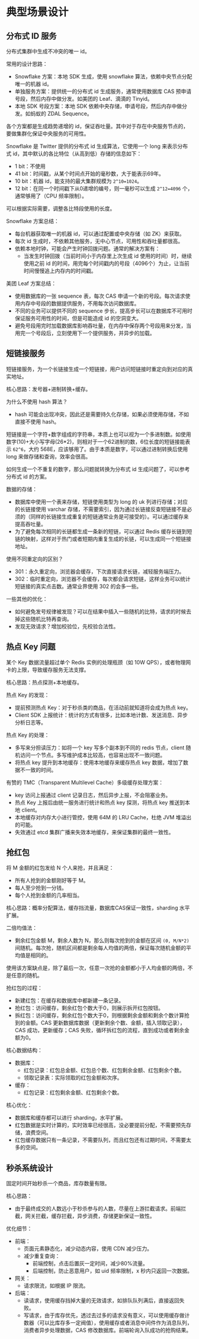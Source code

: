 # 典型场景设计

## 分布式 ID 服务

分布式集群中生成不冲突的唯一 id。

常用的设计思路：

- Snowflake 方案：本地 SDK 生成，使用 snowflake 算法，依赖中央节点分配唯一的机器 id。
- 单独服务方案：提供统一的分布式 id 生成服务，通常使用数据库 CAS 预申请号段，然后内存中做分发。如美团的 Leaf、滴滴的 Tinyid。
- 本地 SDK 号段方案：本地 SDK 依赖中央存储，申请号段，然后内存中做分发。如蚂蚁的 ZDAL Sequence。

各个方案都是生成趋势递增的 id，保证吞吐量。其中对于存在中央服务节点的，要做集群化保证中央服务的可用性。

Snowflake 是 Twitter 提供的分布式 id 生成算法，它使用一个 long 来表示分布式 id，其中默认的各比特位（从高到低）存储的信息如下：

- 1 bit：不使用
- 41 bit：时间戳，从某个时间点开始的毫秒数，大于能表示69年。
- 10 bit：机器 id，能支持的最大集群规模为 `2^10=1024`。
- 12 bit：在同一个时间戳下从0递增的编号，则一毫秒可以生成 `2^12=4096` 个，通常够用了（CPU 频率限制）。

可以根据实际需要，调整各比特段使用的长度。

Snowflake 方案总结：

- 每台机器获取唯一的机器 id，可以通过配置或中央存储（如 ZK）来获取。
- 每次 id 生成时，不依赖其他服务，无中心节点，可用性和吞吐量都很高。
- 依赖本地时钟，可能会产生时钟回拨问题。通常的解决方案有：
    - 当发生时钟回拨（当前时间小于内存里上次生成 id 使用的时间）时，继续使用之前 id 的时间，用完每个时间戳内的号段（4096个）为止，让当前时间慢慢追上内存内的时间戳。

美团 Leaf 方案总结：

- 使用数据库的一张 sequence 表，每次 CAS 申请一个新的号段。每次请求使用内存中号段的数据提供服务，不用每次访问数据库。
- 不同的业务可以提供不同的 sequence 步长，提高步长可以在数据库不可用时保证服务可用性的时间，但是可能造成 id 的空洞变大。
- 避免号段用完时加载数据库影响吞吐量，在内存中保存两个号段用来分发，当用完一个号段后，立刻使用下一个提供服务，并异步的加载。

## 短链接服务

短链接服务，为一个长链接生成一个短链接，用户访问短链接时重定向到对应的真实地址。

核心思路：发号器+进制转换+缓存。

为什么不使用 hash 算法？

- hash 可能会出现冲突，因此还是需要持久化存储，如果必须使用存储，不如直接不使用 hash。

短链接是一个字符+数字组成的字符串，本质上也可以视为一个多进制数。如使用数字(10)+大小写字母(26*2)，则相对于一个62进制的数，6位长度的短链接能表示 `62^6`，大约 568E，应该够用了。由于本质是数字，可以通过进制转换后使用 long 来做存储和查询，效率会很高。

如何生成一个不重复的数字，那么问题就转换为分布式 id 生成问题了，可以参考分布式 id 的方案。

数据的存储：

- 数据库中使用一个表来存储，短链使用类型为 long 的 uk 列进行存储；对应的长链接使用 varchar 存储，不需要索引，因为通过长链接反查短链接不是必须的（同样的长链接生成重复的短链通常业务是可接受的）。可以通过缓存来提高吞吐量。
- 为了避免每次相同的长链都生成一条新的短链，可以通过 Redis 缓存长链到短链的映射，这样对于热门或者短期内重复生成的长链，可以生成同一个短链接地址。

使用不同重定向的区别？

- 301：永久重定向，浏览器会缓存，下次直接请求长链，减轻服务端压力。
- 302：临时重定向，浏览器不会缓存，每次都会请求短链，这样业务可以统计短链接的真实点击数。通常业界使用 302 的会多一些。

一些其他的优化：

- 如何避免发号规律被发现？可以在结果中插入一些随机的比特，请求的时候去掉这些随机比特再查询。
- 发现无效请求？增加校验位，先校验合法性。

## 热点 Key 问题

某个 Key 数据流量超过单个 Redis 实例的处理瓶颈（如 10W QPS），或者物理网卡的上限，导致缓存服务无法支撑。

核心思路：热点探测+本地缓存。

热点 Key 的发现：

- 提前预测热点 Key：对于秒杀类的商品，在活动前就知道将会成为热点 key。
- Client SDK 上报统计：统计的方式有很多，比如本地计数、发送消息、异步分析日志等。

热点 Key 的处理：

- 多写来分担读压力：如将一个 key 写多个副本到不同的 redis 节点，client 随机访问一个节点。多写维护成本比较高，也容易出现不一致问题。
- 将热点 key 提升到本地缓存：使用本地缓存来缓存热点 key 数据，增加了数据不一致的时间。

有赞的 TMC（Transparent Multilevel Cache）多级缓存处理方案：

- key 访问上报通过 client 记录日志，然后异步上报，不会阻塞业务。
- 热点 Key 上报后由统一服务进行统计和热点 key 探测，将热点 key 推送到本地 client。
- 本地缓存对内存大小进行管控，使用 64M 的 LRU Cache，杜绝 JVM 堆溢出的可能。
- 失效通过 etcd 集群广播来失效本地缓存，来保证集群的最终一致性。

## 抢红包

将 M 金额的红包发给 N 个人来抢，并且满足：

- 所有人抢到的金额刚好等于 M。
- 每人至少抢到一分钱。
- 每个人抢到金额的几率相当。

核心思路：概率分配算法，缓存挡流量，数据库CAS保证一致性，sharding 水平扩展。

二倍均值法：

- 剩余红包金额 M，剩余人数为 N，那么则每次抢到的金额在区间 `(0, M/N*2)` 间随机。每次抢，随机区间都是剩余每人均值的两倍，保证每次随机金额的平均值是相同的。

使用该方案缺点是，除了最后一次，任意一次抢的金额都小于人均金额的两倍，不是任意的随机。

抢红包的过程：

- 新建红包：在缓存和数据库中都新建一条记录。
- 抢红包：访问缓存，剩余红包个数大于0，则展示拆开红包按钮。
- 拆红包：访问缓存，剩余红包个数大于0，则根据剩余金额和剩余个数计算抢到的金额。CAS 更新数据库数据（更新剩余个数、金额，插入领取记录），CAS 成功，更新缓存；CAS 失败，循环拆红包的流程，直到成功或者剩余金额为0。

核心数据结构：

- 数据库：
    - 红包记录：红包总金额、红包总个数、红包剩余金额、红包剩余个数。
    - 领取记录表：实际领取的红包金额和次序。
- 缓存：
    - 红包记录：红包剩余金额、红包剩余个数。

核心优化：

- 数据库和缓存都可以进行 sharding，水平扩展。
- 红包数据是实时计算的，实时效率已经很高，没必要提前分配，不需要预先存储，浪费空间。
- 红包缓存数据只有一条记录，不需要队列，而且红包还有过期时间，不需要太多的空间。

## 秒杀系统设计

固定时间开始秒杀一个商品，库存数量有限。

核心思路：

- 由于最终成交的人数远小于秒杀参与的人数，尽量在上游拦截请求。前端拦截，网关拦截，缓存拦截，异步消费，存储更新保证一致性。

优化细节：

- 前端：
    - 页面元素静态化，减少动态内容，使用 CDN 减少压力。
    - 减少重复查询：
        - 前端控制，点击后置灰一定时间，减少80%流量。
        - 后端控制，防止恶意用户，如 uid 频率限制，x 秒内只返回一次数据。
- 网关：
    - 请求限流，如根据 IP 限流。
- 后端：
    - 读请求，使用缓存挡掉大量的无效请求，如排队队列满后，直接返回失败。
    - 写请求，由于库存优先，透过去过多的请求没有意义，可以使用缓存做计数器（可以比库存多一定阀值），使用缓存或者消息中间件作为消息队列，消费者异步处理数据，CAS 修改数据库。前端轮询入队成功的抢购结果。
